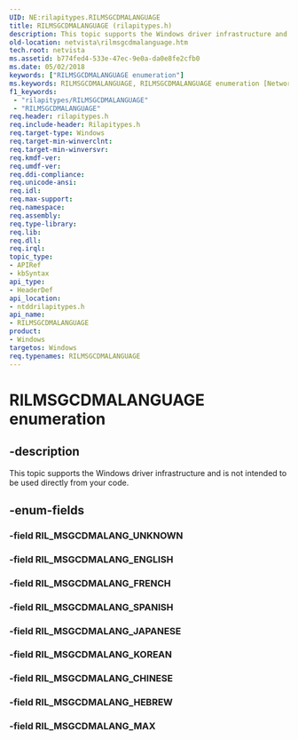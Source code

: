 ```yaml
---
UID: NE:rilapitypes.RILMSGCDMALANGUAGE
title: RILMSGCDMALANGUAGE (rilapitypes.h)
description: This topic supports the Windows driver infrastructure and is not intended to be used directly from your code.
old-location: netvista\rilmsgcdmalanguage.htm
tech.root: netvista
ms.assetid: b774fed4-533e-47ec-9e0a-da0e8fe2cfb0
ms.date: 05/02/2018
keywords: ["RILMSGCDMALANGUAGE enumeration"]
ms.keywords: RILMSGCDMALANGUAGE, RILMSGCDMALANGUAGE enumeration [Network Drivers Starting with Windows Vista], RIL_MSGCDMALANG_CHINESE, RIL_MSGCDMALANG_ENGLISH, RIL_MSGCDMALANG_FRENCH, RIL_MSGCDMALANG_HEBREW, RIL_MSGCDMALANG_JAPANESE, RIL_MSGCDMALANG_KOREAN, RIL_MSGCDMALANG_MAX, RIL_MSGCDMALANG_SPANISH, netvista.rilmsgcdmalanguage, ntddrilapitypes/RILMSGCDMALANGUAGE, ntddrilapitypes/RIL_MSGCDMALANG_CHINESE, ntddrilapitypes/RIL_MSGCDMALANG_ENGLISH, ntddrilapitypes/RIL_MSGCDMALANG_FRENCH, ntddrilapitypes/RIL_MSGCDMALANG_HEBREW, ntddrilapitypes/RIL_MSGCDMALANG_JAPANESE, ntddrilapitypes/RIL_MSGCDMALANG_KOREAN, ntddrilapitypes/RIL_MSGCDMALANG_MAX, ntddrilapitypes/RIL_MSGCDMALANG_SPANISH
f1_keywords:
 - "rilapitypes/RILMSGCDMALANGUAGE"
 - "RILMSGCDMALANGUAGE"
req.header: rilapitypes.h
req.include-header: Rilapitypes.h
req.target-type: Windows
req.target-min-winverclnt: 
req.target-min-winversvr: 
req.kmdf-ver: 
req.umdf-ver: 
req.ddi-compliance: 
req.unicode-ansi: 
req.idl: 
req.max-support: 
req.namespace: 
req.assembly: 
req.type-library: 
req.lib: 
req.dll: 
req.irql: 
topic_type:
- APIRef
- kbSyntax
api_type:
- HeaderDef
api_location:
- ntddrilapitypes.h
api_name:
- RILMSGCDMALANGUAGE
product:
- Windows
targetos: Windows
req.typenames: RILMSGCDMALANGUAGE
---
```


# RILMSGCDMALANGUAGE enumeration


## -description


This topic supports the Windows driver infrastructure and is not intended to be used directly from your code.


## -enum-fields




### -field RIL_MSGCDMALANG_UNKNOWN


### -field RIL_MSGCDMALANG_ENGLISH


### -field RIL_MSGCDMALANG_FRENCH


### -field RIL_MSGCDMALANG_SPANISH


### -field RIL_MSGCDMALANG_JAPANESE


### -field RIL_MSGCDMALANG_KOREAN


### -field RIL_MSGCDMALANG_CHINESE


### -field RIL_MSGCDMALANG_HEBREW


### -field RIL_MSGCDMALANG_MAX

